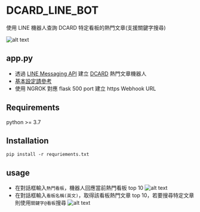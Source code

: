 # DCARD_LINE_BOT
使用 LINE 機器人查詢 DCARD 特定看板的熱門文章(支援關鍵字搜尋)

![alt text](https://i.imgur.com/kr0mTNg.png)

## app.py
* 透過 [LINE Messaging API](https://developers.line.biz/en/services/messaging-api/) 建立 [DCARD](https://www.dcard.tw/f) 熱門文章機器人
* [基本設定請參考](https://github.com/line/line-bot-sdk-python)
* 使用 NGROK 對應 flask 500 port 建立 https Webhook URL


## Requirements
python >= 3.7

## Installation
`pip install -r requriements.txt`

## usage
* 在對話框輸入`熱門看板`，機器人回應當前熱門看板 top 10
![alt text](https://i.imgur.com/VEX2mOq.png)
* 在對話框輸入`看板名稱(英文)`，取得該看板熱門文章 top 10，若要搜尋特定文章則使用`關鍵字@看板`搜尋
![alt text](https://i.imgur.com/kr0mTNg.png)


